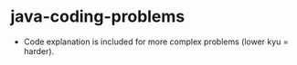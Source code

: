 # java-coding-problems
- Code explanation is included for more complex problems (lower kyu = harder).
